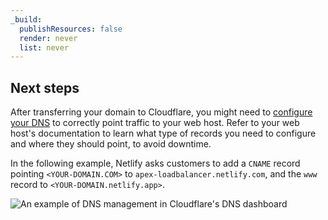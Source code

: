 ```yaml
---
_build:
  publishResources: false
  render: never
  list: never
---
```


## Next steps

After transferring your domain to Cloudflare, you might need to [configure your DNS](/dns/zone-setups/) to correctly point traffic to your web host. Refer to your web host's documentation to learn what type of records you need to configure and where they should point, to avoid downtime.

In the following example, Netlify asks customers to add a `CNAME` record pointing `<YOUR-DOMAIN.COM>` to `apex-loadbalancer.netlify.com`, and the `www` record to `<YOUR-DOMAIN.netlify.app>`.

![An example of DNS management in Cloudflare's DNS dashboard](/registrar/static/dns-management.png)